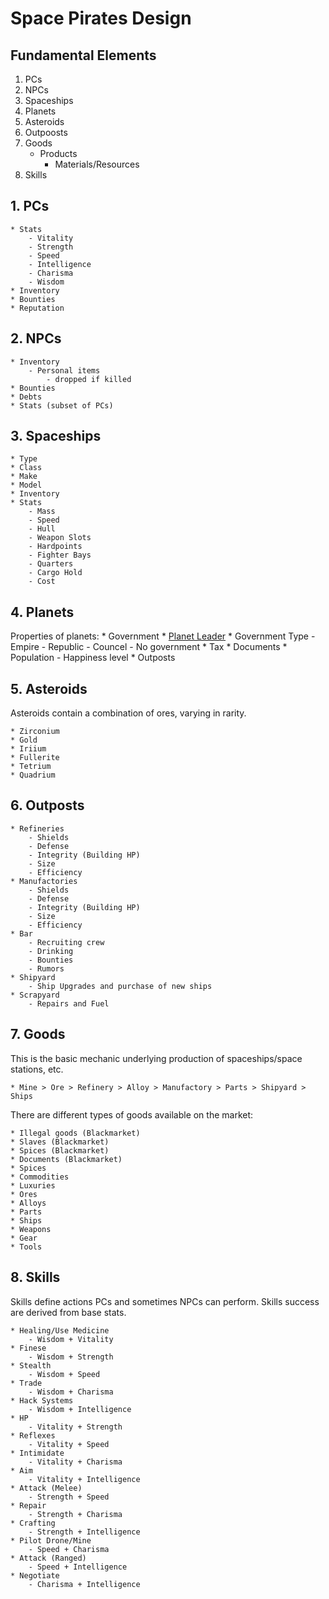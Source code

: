 # Space Pirates Design

## Fundamental Elements

1. PCs
2. NPCs
3. Spaceships
4. Planets
5. Asteroids
6. Outpoosts
7. Goods
    - Products
        - Materials/Resources
8. Skills

## 1. PCs
    * Stats
        - Vitality
        - Strength
        - Speed
        - Intelligence
        - Charisma
        - Wisdom
    * Inventory
    * Bounties
    * Reputation

## 2. NPCs
    * Inventory
        - Personal items
            - dropped if killed
    * Bounties
    * Debts
    * Stats (subset of PCs)

## 3. Spaceships
    * Type
    * Class
    * Make
    * Model
    * Inventory
    * Stats
        - Mass
        - Speed
        - Hull
        - Weapon Slots
        - Hardpoints
        - Fighter Bays
        - Quarters
        - Cargo Hold
        - Cost

## 4. Planets

Properties of planets:
    * Government
        * [Planet Leader](https://web.archive.org/web/20071214004743/http://wiki.chosenspace.com/index.php/Planet_Leader)
        * Government Type
            - Empire
            - Republic
            - Councel
            - No government
        * Tax
        * Documents
    * Population
        - Happiness level
    * Outposts

## 5. Asteroids

Asteroids contain a combination of ores, varying in rarity.

    * Zirconium
    * Gold
    * Iriium
    * Fullerite
    * Tetrium
    * Quadrium

## 6. Outposts

    * Refineries
        - Shields
        - Defense
        - Integrity (Building HP)
        - Size
        - Efficiency
    * Manufactories
        - Shields
        - Defense
        - Integrity (Building HP)
        - Size
        - Efficiency
    * Bar
        - Recruiting crew
        - Drinking
        - Bounties
        - Rumors
    * Shipyard
        - Ship Upgrades and purchase of new ships
    * Scrapyard
        - Repairs and Fuel

## 7. Goods

This is the basic mechanic underlying production of spaceships/space stations, etc.

    * Mine > Ore > Refinery > Alloy > Manufactory > Parts > Shipyard > Ships

There are different types of goods available on the market:

    * Illegal goods (Blackmarket)
    * Slaves (Blackmarket)
    * Spices (Blackmarket)
    * Documents (Blackmarket)
    * Spices
    * Commodities
    * Luxuries
    * Ores
    * Alloys
    * Parts
    * Ships
    * Weapons
    * Gear
    * Tools

## 8. Skills

Skills define actions PCs and sometimes NPCs can perform. Skills success are derived from base stats.

    * Healing/Use Medicine
        - Wisdom + Vitality
    * Finese
        - Wisdom + Strength
    * Stealth
        - Wisdom + Speed
    * Trade
        - Wisdom + Charisma
    * Hack Systems
        - Wisdom + Intelligence
    * HP
        - Vitality + Strength
    * Reflexes
        - Vitality + Speed
    * Intimidate
        - Vitality + Charisma
    * Aim
        - Vitality + Intelligence
    * Attack (Melee)
        - Strength + Speed
    * Repair
        - Strength + Charisma
    * Crafting
        - Strength + Intelligence
    * Pilot Drone/Mine
        - Speed + Charisma
    * Attack (Ranged)
        - Speed + Intelligence
    * Negotiate
        - Charisma + Intelligence


